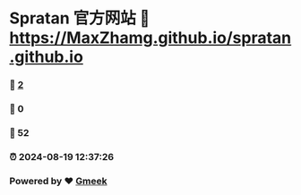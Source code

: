 # Spratan 官方网站 :link: https://MaxZhamg.github.io/spratan.github.io 
### :page_facing_up: [2](https://MaxZhamg.github.io/spratan.github.io/tag.html) 
### :speech_balloon: 0 
### :hibiscus: 52 
### :alarm_clock: 2024-08-19 12:37:26 
### Powered by :heart: [Gmeek](https://github.com/Meekdai/Gmeek)

